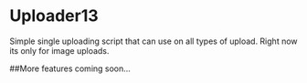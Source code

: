 Uploader13
==========

Simple single uploading script that can use on all types of upload.
Right now its only for image uploads.


##More features coming soon...
